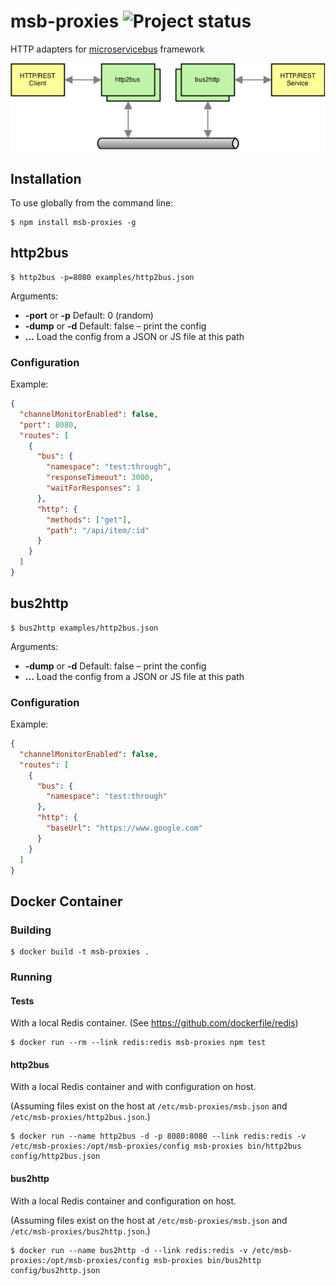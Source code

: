 # msb-proxies ![Project status](https://travis-ci.org/tcdl/msb-proxies.svg?branch=master)

HTTP adapters for [microservicebus](http://github.com/tcdl/msb) framework

![e.g. http2bus and bus2http](docs/end-to-end.png)

## Installation

To use globally from the command line:

```
$ npm install msb-proxies -g
```

## http2bus

```
$ http2bus -p=8080 examples/http2bus.json
```

Arguments:
- **-port** or **-p** Default: 0 (random)
- **-dump** or **-d** Default: false – print the config
- **...** Load the config from a JSON or JS file at this path

### Configuration

Example:

```json
{
  "channelMonitorEnabled": false,
  "port": 8080,
  "routes": [
    {
      "bus": {
        "namespace": "test:through",
        "responseTimeout": 3000,
        "waitForResponses": 1
      },
      "http": {
        "methods": ["get"],
        "path": "/api/item/:id"
      }
    }
  ]
}
```

## bus2http

```
$ bus2http examples/http2bus.json
```

Arguments:
- **-dump** or **-d** Default: false – print the config
- **...** Load the config from a JSON or JS file at this path

### Configuration

Example:

```json
{
  "channelMonitorEnabled": false,
  "routes": [
    {
      "bus": {
        "namespace": "test:through"
      },
      "http": {
        "baseUrl": "https://www.google.com"
      }
    }
  ]
}
```

## Docker Container

### Building

```
$ docker build -t msb-proxies .
```

### Running

#### Tests

With a local Redis container. (See https://github.com/dockerfile/redis)

```
$ docker run --rm --link redis:redis msb-proxies npm test
```

#### http2bus

With a local Redis container and with configuration on host.

(Assuming files exist on the host at `/etc/msb-proxies/msb.json` and `/etc/msb-proxies/http2bus.json`.)

```
$ docker run --name http2bus -d -p 8080:8080 --link redis:redis -v /etc/msb-proxies:/opt/msb-proxies/config msb-proxies bin/http2bus config/http2bus.json
```

#### bus2http

With a local Redis container and configuration on host.

(Assuming files exist on the host at `/etc/msb-proxies/msb.json` and `/etc/msb-proxies/bus2http.json`.)

```
$ docker run --name bus2http -d --link redis:redis -v /etc/msb-proxies:/opt/msb-proxies/config msb-proxies bin/bus2http config/bus2http.json
```
